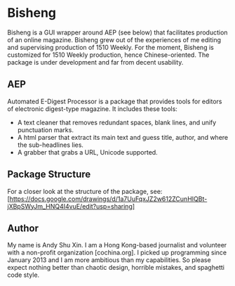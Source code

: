Bisheng
=======
Bisheng is a GUI wrapper around AEP (see below) that facilitates production of an online magazine. Bisheng grew out of the experiences of me editing and supervising production of 1510 Weekly.
For the moment, Bisheng is customized for 1510 Weekly production, hence Chinese-oriented.
The package is under development and far from decent usability.

## AEP
Automated E-Digest Processor is a package that provides tools for editors of electronic digest-type magazine.
It includes these tools:
+ A text cleaner that removes redundant spaces, blank lines, and unify punctuation marks.
+ A html parser that extract its main text and guess title, author, and where the sub-headlines lies.
+ A grabber that grabs a URL, Unicode supported.

## Package Structure
For a closer look at the structure of the package, see: [https://docs.google.com/drawings/d/1a7UuFqxJZ2w612ZCunHIQBt-jXBpSWyJm_HNQ4I4vuE/edit?usp=sharing]

## Author
My name is Andy Shu Xin. I am a Hong Kong-based journalist and volunteer with a non-profit organization [cochina.org]. I picked up programming since January 2013 and I am more ambitious than my capabilities. So please expect nothing better than chaotic design, horrible mistakes, and spaghetti code style.
